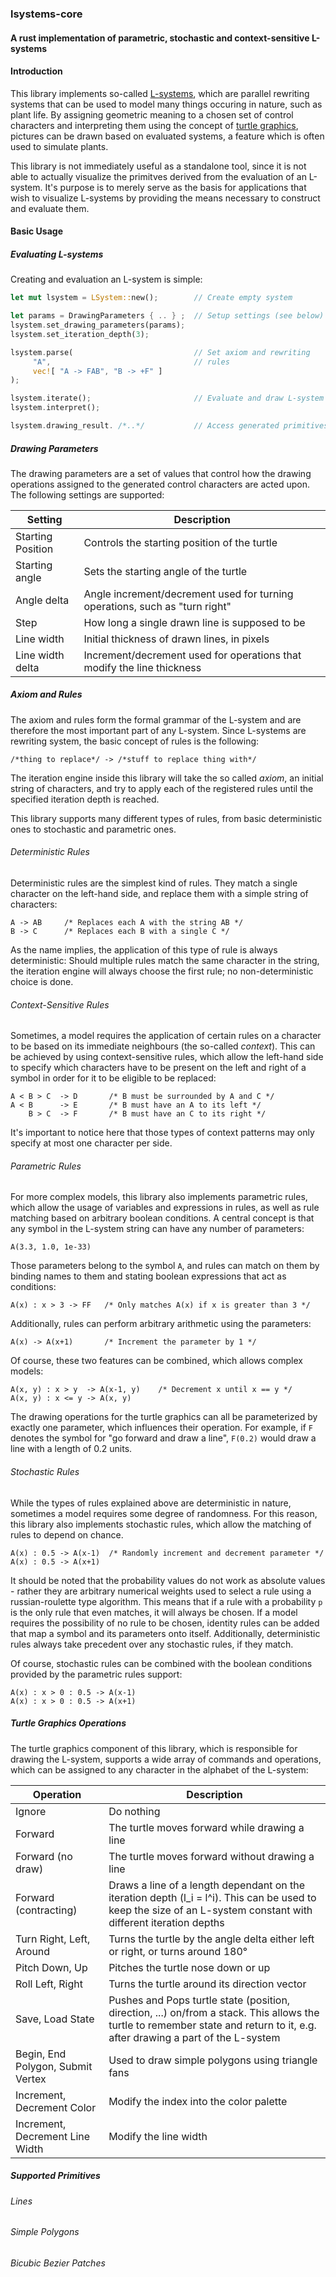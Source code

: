 ### lsystems-core 
#### A rust implementation of parametric, stochastic and context-sensitive L-systems

#### Introduction

This library implements so-called [L-systems](https://en.wikipedia.org/wiki/L-system), which are parallel rewriting systems that can be used to model many things occuring in nature, such as plant life. By assigning geometric meaning to a chosen set of control characters and interpreting them using the concept of [turtle graphics](https://en.wikipedia.org/wiki/Turtle_graphics), pictures can be drawn based on evaluated systems, a feature which is often used to simulate plants.

This library is not immediately useful as a standalone tool, since it is not able to actually visualize the primitves derived from the evaluation of an L-system. It's purpose is to merely serve as the basis for applications that wish to visualize L-systems by providing the means necessary to construct and evaluate them.

#### Basic Usage

##### Evaluating L-systems

Creating and evaluation an L-system is simple:

```rust
let mut lsystem = LSystem::new();        // Create empty system

let params = DrawingParameters { .. } ;  // Setup settings (see below)
lsystem.set_drawing_parameters(params);
lsystem.set_iteration_depth(3); 

lsystem.parse(                           // Set axiom and rewriting
     "A",                                // rules
     vec![ "A -> FAB", "B -> +F" ]
);

lsystem.iterate();                       // Evaluate and draw L-system
lsystem.interpret();

lsystem.drawing_result. /*..*/           // Access generated primitives
```

##### Drawing Parameters
The drawing parameters are a set of values that control how the drawing operations assigned to the generated control characters are acted upon. The following settings are supported:

| Setting  | Description |
| ------------- | ------------- |
| Starting Position  | Controls the starting position of the turtle |
| Starting angle | Sets the starting angle of the turtle |
| Angle delta | Angle increment/decrement used for turning operations, such as "turn right" |
| Step | How long a single drawn line is supposed to be |
| Line width | Initial thickness of drawn lines, in pixels |
| Line width delta | Increment/decrement used for operations that modify the line thickness |

##### Axiom and Rules

The axiom and rules form the formal grammar of the L-system and are therefore the most important part of any L-system. Since L-systems are rewriting system, the basic concept of rules is the following:
```
/*thing to replace*/ -> /*stuff to replace thing with*/
```
The iteration engine inside this library will take the so called *axiom*, an initial string of characters, and try to apply each of the registered rules until the specified iteration depth is reached.

This library supports many different types of rules, from basic deterministic ones to stochastic and parametric ones.

###### Deterministic Rules
Deterministic rules are the simplest kind of rules. They match a single character on the left-hand side, and replace them with a simple string of characters:
```
A -> AB     /* Replaces each A with the string AB */
B -> C      /* Replaces each B with a single C */
```
As the name implies, the application of this type of rule is always deterministic: Should multiple rules match the same character in the string, the iteration engine will always choose the first rule; no non-deterministic choice is done.

###### Context-Sensitive Rules
Sometimes, a model requires the application of certain rules on a character to be based on its immediate neighbours (the so-called *context*). This can be achieved by using context-sensitive rules, which allow the left-hand side to specify which characters have to be present on the left and right of a symbol in order for it to be eligible to be replaced:
```
A < B > C  -> D       /* B must be surrounded by A and C */
A < B      -> E       /* B must have an A to its left */
    B > C  -> F       /* B must have an C to its right */
```
It's important to notice here that those types of context patterns may only specify at most one character per side.

###### Parametric Rules
For more complex models, this library also implements parametric rules, which allow the usage of variables and expressions in rules, as well as rule matching based on arbitrary  boolean conditions. 
A central concept is that any symbol in the L-system string can have any number of parameters:
```
A(3.3, 1.0, 1e-33)
```
Those parameters belong to the symbol `A`, and rules can match on them by binding names to them and stating boolean expressions that act as conditions:
```
A(x) : x > 3 -> FF   /* Only matches A(x) if x is greater than 3 */
```
Additionally, rules can perform arbitrary arithmetic using the parameters:
```
A(x) -> A(x+1)       /* Increment the parameter by 1 */
```
Of course, these two features can be combined, which allows complex models:
```
A(x, y) : x > y  -> A(x-1, y)    /* Decrement x until x == y */
A(x, y) : x <= y -> A(x, y)
```
The drawing operations for the turtle graphics can all be parameterized by exactly one parameter, which influences their operation. For example, if `F` denotes the symbol for "go forward and draw a line", `F(0.2)` would draw a line with a length of 0.2 units.

###### Stochastic Rules
While the types of rules explained above are deterministic in nature, sometimes a model requires some degree of randomness. For this reason, this library also implements stochastic rules, which allow the matching of rules to depend on chance.
```
A(x) : 0.5 -> A(x-1)  /* Randomly increment and decrement parameter */
A(x) : 0.5 -> A(x+1)
```
It should be noted that the probability values do not work as absolute values - rather they are arbitrary numerical weights used to select a rule using a russian-roulette type algorithm. This means that if a rule with a probability `p` is the only rule that even matches, it will always be chosen. If a model requires the possibility of no rule to be chosen, identity rules can be added that map a symbol and its parameters onto itself. Additionally, deterministic rules always take precedent over any stochastic rules, if they match.

Of course, stochastic rules can be combined with the boolean conditions provided by the parametric rules support:
```
A(x) : x > 0 : 0.5 -> A(x-1) 
A(x) : x > 0 : 0.5 -> A(x+1)
```


##### Turtle Graphics Operations
The turtle graphics component of this library, which is responsible for drawing the L-system, supports a wide array of commands and operations, which can be assigned to any character in the alphabet of the L-system:

| Operation | Description |
| ------------- | ------------- |
| Ignore | Do nothing |
| Forward | The turtle moves forward while drawing a line |
| Forward  (no draw)| The turtle moves forward without drawing a line |
| Forward (contracting) | Draws a line of a length dependant on the iteration depth (l_i = l^i). This can be used to keep the size of an L-system constant with different iteration depths|
|Turn Right, Left, Around| Turns the turtle by the angle delta either left or right, or turns around 180° |
|Pitch Down, Up | Pitches the turtle nose down or up |
| Roll Left, Right | Turns the turtle around its direction vector |
|Save, Load State| Pushes and Pops turtle state (position, direction, ...) on/from a stack. This allows the turtle to remember state and return to it, e.g. after drawing a part of the L-system|
 |Begin, End Polygon, Submit Vertex| Used to draw simple polygons using triangle fans|
 |Increment, Decrement Color | Modify the index into the color palette |
 |Increment, Decrement Line Width| Modify the line width|
 
 ##### Supported Primitives
 
 ###### Lines
 ###### Simple Polygons
 ###### Bicubic Bezier Patches
 